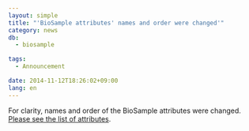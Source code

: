 ```yaml
---
layout: simple
title: "'BioSample attributes' names and order were changed'"
category: news
db:
  - biosample

tags:
  - Announcement

date: 2014-11-12T18:26:02+09:00
lang: en
---
```


For clarity, names and order of the BioSample attributes were changed. <a href="/biosample/attribute-e.html">Please see the list of attributes</a>.

